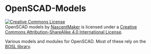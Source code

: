 # OpenSCAD-Models

<a rel="license" href="http://creativecommons.org/licenses/by-sa/4.0/"><img alt="Creative Commons License" style="border-width:0" src="https://i.creativecommons.org/l/by-sa/4.0/80x15.png" /></a><br /><span xmlns:dct="http://purl.org/dc/terms/" property="dct:title">OpenSCAD models</span> by <a xmlns:cc="http://creativecommons.org/ns#" href="https://github.com/NascentMaker" property="cc:attributionName" rel="cc:attributionURL">NascentMaker</a> is licensed under a <a rel="license" href="http://creativecommons.org/licenses/by-sa/4.0/">Creative Commons Attribution-ShareAlike 4.0 International License</a>.

Various models and modules for OpenSCAD. Most of these rely on the [BOSL library][1].

[1]: https://github.com/revarbat/BOSL
